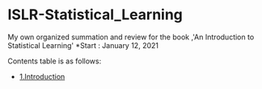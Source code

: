 # ISLR-Statistical_Learning
My own organized summation and review for the book ,'An Introduction to Statistical Learning'
*Start : January 12, 2021

Contents table is as follows:


- [1.Introduction](https://github.com/AhnJunYeong0319/ISLR-Statistical_Learning/tree/main/1.%20Introduction)
